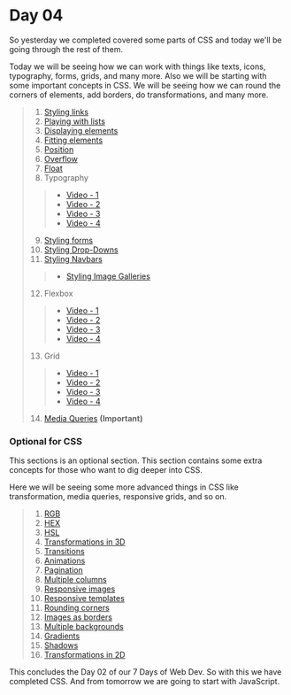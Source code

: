 # Day 04

So yesterday we completed covered some parts of CSS and today we'll be going through the rest of them.

Today we will be seeing how we can work with things like texts, icons, typography, forms, grids, and many more. Also we will be starting with some important concepts in CSS. We will be seeing how we can round the corners of elements, add borders, do transformations, and many more. 

> 1. [Styling links](https://www.w3schools.com/css/css_link.asp)
> 2. [Playing with lists](https://www.w3schools.com/css/css_list.asp)
> 3. [Displaying elements](https://www.w3schools.com/css/css_display_visibility.asp)
> 4. [Fitting elements](https://www.w3schools.com/css/css_max-width.asp)
> 5. [Position](https://www.w3schools.com/css/css_positioning.asp)
> 6. [Overflow](https://www.w3schools.com/css/css_overflow.asp)
> 7. [Float](https://www.w3schools.com/css/css_float.asp)
> 8. Typography
> > - [Video - 1](https://drive.google.com/drive/u/2/folders/1q61kVJaNTJAura0iuUfogkkY9-NtYT-T)
> > - [Video - 2](https://drive.google.com/drive/u/2/folders/1q61kVJaNTJAura0iuUfogkkY9-NtYT-T)
> > - [Video - 3](https://drive.google.com/drive/u/2/folders/1q61kVJaNTJAura0iuUfogkkY9-NtYT-T)
> > - [Video - 4](https://drive.google.com/drive/u/2/folders/1q61kVJaNTJAura0iuUfogkkY9-NtYT-T)
> 9. [Styling forms](https://www.w3schools.com/css/css_form.asp)
> 10. [Styling Drop-Downs](https://www.w3schools.com/css/css_dropdowns.asp)
> 11. [Styling Navbars](https://www.w3schools.com/css/css_navbar.asp)
> > - [Styling Image Galleries](https://www.w3schools.com/css/css_image_gallery.asp)
> 12. Flexbox
> > - [Video - 1](https://drive.google.com/drive/u/2/folders/12i-SeIteF0KYihDBPsbbMBWdPYvHR0Ma)
> > - [Video - 2](https://drive.google.com/drive/u/2/folders/12i-SeIteF0KYihDBPsbbMBWdPYvHR0Ma)
> > - [Video - 3](https://drive.google.com/drive/u/2/folders/12i-SeIteF0KYihDBPsbbMBWdPYvHR0Ma)
> > - [Video - 4](https://drive.google.com/drive/u/2/folders/12i-SeIteF0KYihDBPsbbMBWdPYvHR0Ma) 
> 13. Grid 
> > - [Video - 1](https://drive.google.com/drive/u/2/folders/12zxlA3IYJv9KJ_Z85WtQkh6yRciTUGqB)
> > - [Video - 2](https://drive.google.com/drive/u/2/folders/12zxlA3IYJv9KJ_Z85WtQkh6yRciTUGqB)
> > - [Video - 3](https://drive.google.com/drive/u/2/folders/12zxlA3IYJv9KJ_Z85WtQkh6yRciTUGqB)
> > - [Video - 4](https://drive.google.com/drive/u/2/folders/12zxlA3IYJv9KJ_Z85WtQkh6yRciTUGqB)
> 14. [Media Queries](https://www.w3schools.com/css/css_rwd_mediaqueries.asp) **(Important)**

### Optional for CSS
This sections is an optional section. This section contains some extra concepts for those who want to dig deeper into CSS.

Here we will be seeing some more advanced things in CSS like transformation, media queries, responsive grids, and so on.

> 1. [RGB](https://www.w3schools.com/css/css_colors_rgb.asp)
> 2. [HEX](https://www.w3schools.com/css/css_colors_hex.asp)
> 3. [HSL](https://www.w3schools.com/css/css_colors_hsl.asp)
> 4. [Transformations in 3D](https://www.w3schools.com/css/css3_3dtransforms.asp)
> 5. [Transitions](https://www.w3schools.com/css/css3_transitions.asp)
> 6. [Animations](https://www.w3schools.com/css/css3_animations.asp)
> 7. [Pagination](https://www.w3schools.com/css/css3_pagination.asp)
> 8. [Multiple columns](https://www.w3schools.com/css/css3_multiple_columns.asp)
> 9. [Responsive images](https://www.w3schools.com/css/css_rwd_images.asp)
> 10. [Responsive templates](https://www.w3schools.com/css/css_rwd_templates.asp)
> 11. [Rounding corners](https://www.w3schools.com/css/css3_borders.asp)
> 12. [Images as borders](https://www.w3schools.com/css/css3_border_images.asp)
> 13. [Multiple backgrounds](https://www.w3schools.com/css/css3_backgrounds.asp)
> 14. [Gradients](https://www.w3schools.com/css/css3_gradients.asp)
> 15. [Shadows](https://www.w3schools.com/css/css3_shadows_box.asp)
> 16. [Transformations in 2D](https://www.w3schools.com/css/css3_2dtransforms.asp)

This concludes the Day 02 of our 7 Days of Web Dev. So with this we have completed CSS. And from tomorrow we are going to start with JavaScript.